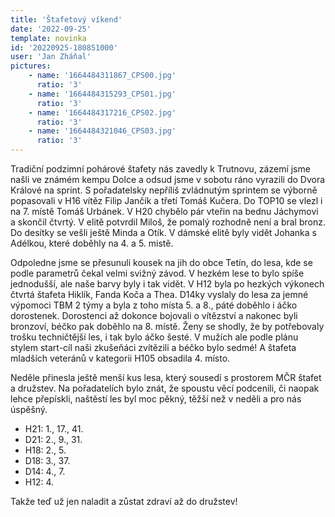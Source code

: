 ```yaml
---
title: 'Štafetový víkend'
date: '2022-09-25'
template: novinka
id: '20220925-180851000'
user: 'Jan Zháňal'
pictures:
    - name: '1664484311867_CPS00.jpg'
      ratio: '3'
    - name: '1664484315293_CPS01.jpg'
      ratio: '3'
    - name: '1664484317216_CPS02.jpg'
      ratio: '3'
    - name: '1664484321046_CPS03.jpg'
      ratio: '3'
---
```

Tradiční podzimní pohárové štafety nás zavedly k Trutnovu, zázemí jsme našli ve známém kempu Dolce a odsud jsme v sobotu ráno vyrazili do Dvora Králové na sprint. S pořadatelsky nepříliš zvládnutým sprintem se výborně popasovali v H16 vítěz Filip Jančík a třetí Tomáš Kučera. Do TOP10 se vlezl i na 7. místě Tomáš Urbánek. V H20 chybělo pár vteřin na bednu Jáchymovi a skončil čtvrtý. V elitě potvrdil Miloš, že pomalý rozhodně není a bral bronz. Do desítky se vešli ještě Minda a Otík. V dámské elitě byly vidět Johanka s Adélkou, které doběhly na 4. a 5. mistě.

Odpoledne jsme se přesunuli kousek na jih do obce Tetín, do lesa, kde se podle parametrů čekal velmi svižný závod. V hezkém lese to bylo spíše jednodušší, ale naše barvy byly i tak vidět. V H12 byla po hezkých výkonech čtvrtá štafeta Hiklík, Fanda Koča a Thea. D14ky vyslaly do lesa za jemné výpomoci TBM 2 týmy a byla z toho místa 5. a 8., páté doběhlo i áčko dorostenek. Dorostenci až dokonce bojovali o vítězství a nakonec byli bronzoví, béčko pak doběhlo na 8. místě. Ženy se shodly, že by potřebovaly trošku techničtější les, i tak bylo áčko šesté. V mužích ale podle plánu stylem start-cíl naši zkušeňáci zvítězili a béčko bylo sedmé! A štafeta mladších veteránů v kategorii H105 obsadila 4. místo.

Neděle přinesla ještě menší kus lesa, který sousedí s prostorem MČR štafet a družstev. Na pořadatelích bylo znát, že spoustu věcí podcenili, či naopak lehce přepískli, naštěstí les byl moc pěkný, těžší než v neděli a pro nás úspěšný.

*   H21: 1., 17., 41.
*   D21: 2., 9., 31.
*   H18: 2., 5.
*   D18: 3., 37.
*   D14: 4., 7.
*   H12: 4.

Takže teď už jen naladit a zůstat zdraví až do družstev!
